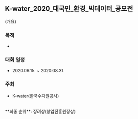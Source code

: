 ## K-water_2020_대국민_환경_빅데이터_공모전
(개요)
### 목적
- 
### 대회 일정
- 2020.06.15. ~ 2020.08.31.
### 주최
- K-water(한국수자원공사)
<br>
**최종 순위**: 장려상(창업진흥원장상) 
